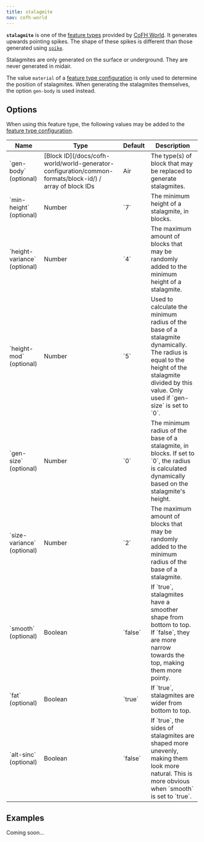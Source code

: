 ```yaml
---
title: stalagmite
nav: cofh-world
---
```


**`stalagmite`** is one of the [feature
types](/docs/cofh-world/world-generator-configuration/feature-types/) provided
by [CoFH World](/docs/cofh-world/). It generates upwards pointing spikes. The
shape of these spikes is different than those generated using
[`spike`](/docs/cofh-world/world-generator-configuration/feature-types/spike/).

Stalagmites are only generated on the surface or underground. They are never
generated in midair.

The value `material` of a [feature type
configuration](/docs/cofh-world/world-generator-configuration/feature-format/#feature-type-configuration)
is only used to determine the position of stalagmites. When generating the
stalagmites themselves, the option `gen-body` is used instead.


Options
-------

When using this feature type, the following values may be added to the [feature
type
configuration](/docs/cofh-world/world-generator-configuration/feature-format/#feature-type-configuration).

<div class="uk-overflow-container">
    <table class="uk-table uk-table-striped uk-text-small">
        <thead>
            <tr>
                <th>Name</th>
                <th>Type</th>
                <th>Default</th>
                <th>Description</th>
            </tr>
        </thead>
        <tbody>
            <tr>
                <td markdown="span">`gen-body` (optional)</td>
                <td markdown="span">
                    [Block ID](/docs/cofh-world/world-generator-configuration/common-formats/block-id/)
                    / array of block IDs
                </td>
                <td markdown="span">Air</td>
                <td markdown="span">
                    The type(s) of block that may be replaced to generate
                    stalagmites.
                </td>
            </tr>
            <tr>
                <td markdown="span">`min-height` (optional)</td>
                <td markdown="span">Number</td>
                <td markdown="span">`7`</td>
                <td markdown="span">
                    The minimum height of a stalagmite, in blocks.
                </td>
            </tr>
            <tr>
                <td markdown="span">`height-variance` (optional)</td>
                <td markdown="span">Number</td>
                <td markdown="span">`4`</td>
                <td markdown="span">
                    The maximum amount of blocks that may be randomly added to
                    the minimum height of a stalagmite.
                </td>
            </tr>
            <tr>
                <td markdown="span">`height-mod` (optional)</td>
                <td markdown="span">Number</td>
                <td markdown="span">`5`</td>
                <td markdown="span">
                    Used to calculate the minimum radius of the base of a
                    stalagmite dynamically. The radius is equal to the height of
                    the stalagmite divided by this value. Only used if
                    `gen-size` is set to `0`.
                </td>
            </tr>
            <tr>
                <td markdown="span">`gen-size` (optional)</td>
                <td markdown="span">Number</td>
                <td markdown="span">`0`</td>
                <td markdown="span">
                    The minimum radius of the base of a stalagmite, in blocks.
                    If set to `0`, the radius is calculated dynamically based on
                    the stalagmite's height.
                </td>
            </tr>
            <tr>
                <td markdown="span">`size-variance` (optional)</td>
                <td markdown="span">Number</td>
                <td markdown="span">`2`</td>
                <td markdown="span">
                    The maximum amount of blocks that may be randomly added to
                    the minimum radius of the base of a stalagmite.
                </td>
            </tr>
            <tr>
                <td markdown="span">`smooth` (optional)</td>
                <td markdown="span">Boolean</td>
                <td markdown="span">`false`</td>
                <td markdown="span">
                    If `true`, stalagmites have a smoother shape from bottom to
                    top. If `false`, they are more narrow towards the top,
                    making them more pointy.
                </td>
            </tr>
            <tr>
                <td markdown="span">`fat` (optional)</td>
                <td markdown="span">Boolean</td>
                <td markdown="span">`true`</td>
                <td markdown="span">
                    If `true`, stalagmites are wider from bottom to top.
                </td>
            </tr>
            <tr>
                <td markdown="span">`alt-sinc` (optional)</td>
                <td markdown="span">Boolean</td>
                <td markdown="span">`false`</td>
                <td markdown="span">
                    If `true`, the sides of stalagmites are shaped more
                    unevenly, making them look more natural. This is more
                    obvious when `smooth` is set to `true`.
                </td>
            </tr>
        </tbody>
    </table>
</div>


Examples
--------

Coming soon...

